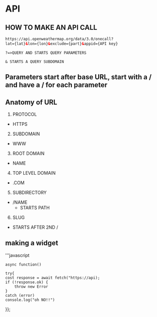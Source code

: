 # API 

## HOW TO MAKE AN API CALL

```html
https://api.openweathermap.org/data/3.0/onecall?
lat={lat}&lon={lon}&exclude={part}&appid={API key}
```

`?=>QUERY AND STARTS QUERY PARAMETERS`

`& STARTS A QUERY SUBDOMAIN`

##  Parameters start after base URL, start with a / and have a / for each parameter

## Anatomy of URL

1. PROTOCOL

- HTTPS

2. SUBDOMAIN

- WWW
  
3. ROOT DOMAIN

- NAME

4. TOP LEVEL DOMAIN

- .COM

5. SUBDIRECTORY

- /NAME
  - STARTS PATH

6. SLUG

- STARTS AFTER 2ND / 
  
## making a widget  
'''javascript
  
    async function()

    try{
    cost response = await fetch("https://api);
    if (!response.ok) {
        throw new Error
    }
    catch (error)
    console.log("oh NO!!")
}};
```